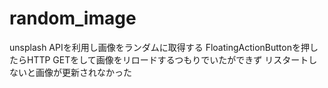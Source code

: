# random_image

unsplash APIを利用し画像をランダムに取得する
FloatingActionButtonを押したらHTTP GETをして画像をリロードするつもりでいたができず
リスタートしないと画像が更新されなかった
